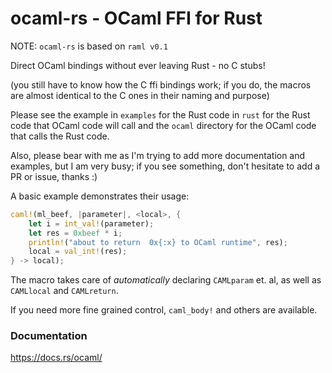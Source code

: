 # ocaml-rs - OCaml FFI for Rust

NOTE: `ocaml-rs` is based on `raml v0.1`

Direct OCaml bindings without ever leaving Rust - no C stubs!

(you still have to know how the C ffi bindings work; if you do, the macros are almost identical to the C ones in their naming and purpose)

Please see the example in `examples` for the Rust code in `rust` for the Rust code that OCaml code will call and the `ocaml` directory for the OCaml code that calls the Rust code.

Also, please bear with me as I'm trying to add more documentation and examples, but I am very busy; if you see something, don't hesitate to add a PR or issue, thanks :)

A basic example demonstrates their usage:

```rust
caml!(ml_beef, |parameter|, <local>, {
    let i = int_val!(parameter);
    let res = 0xbeef * i;
    println!("about to return  0x{:x} to OCaml runtime", res);
    local = val_int!(res);
} -> local);
```

The macro takes care of _automatically_ declaring `CAMLparam` et. al, as well as `CAMLlocal` and `CAMLreturn`.

If you need more fine grained control, `caml_body!` and others are available.

### Documentation

https://docs.rs/ocaml/

